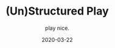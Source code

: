 ---
#NOTES: don't use "#" or ":" those mess with the code
# What is the name of the episode?
title: (Un)Structured Play
# What is the subtotitle of the episode? this will show up in the
subtitle: play nice.

# NO CHANGE don't change this 
#VVVVVVVVVVVVVVVVVVVVVVVVVVVVVVVVVVVVVVVVVVVVVVV
layout: default
comments: true

# Add +1 to the latest episode. This controls where in the grid the episode will show up
#e.g if the latest episode is number 8, this episode should be number 9
modal-id: 5
# Creation date
date: 2020-03-22
#main image. image should go in img/portfolio
img: play.png
#thumbnail image. image should go in img/portfolio
thumbnail: play-thumbnail.png
#description of the image when hoving over, useful to the visually impaired
alt:
#date that will be displayed
project-date: Apr 2020
#who participated?
guests: Lilian - Mark - Will - Paul
#noir, sci-fi and such
genre: Educational

description: This week on The Offer, join Mark, Lilian, William and Paul as they tell a story about scary parents, teachers exploring new methods, and much more!. This is musical week on The Offer! William plays piano and we all sing along. It's a story with music!

#link to the individual episodes in each platform
spoti-link: https://open.spotify.com/episode/176o62GL0j0DTV4o4qZmzF
apple-link: https://podcasts.apple.com/us/podcast/un-structured-play-the-offer-episode-5/id1501625817?i=1000470556441
tunein-link: https://tunein.com/podcasts/Comedy-Podcasts/The-Offer-p1300957/?topicId=141042494
switcher-link: https://www.stitcher.com/podcast/the-offer-an-improv-podcast/e/68585020

---
